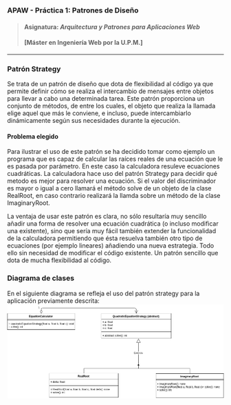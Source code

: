 ### APAW - Práctica 1: Patrones de Diseño
> #### Asignatura: *Arquitectura y Patrones para Aplicaciones Web*
> #### [Máster en Ingeniería Web por la U.P.M.]
---

### Patrón Strategy

Se trata de un patrón de diseño que dota de flexibilidad al código ya que permite definir cómo se realiza el intercambio de mensajes entre objetos para llevar a cabo una determinada tarea. Este patrón proporciona un conjunto de métodos, de entre los cuales, el objeto que realiza la llamada elige aquel que más le conviene, e incluso, puede intercambiarlo dinámicamente según sus necesidades durante la ejecución.

#### Problema elegido

Para ilustrar el uso de este patrón se ha decidido tomar como ejemplo un programa que es capaz de calcular las raíces reales de una ecuación que le es pasada por parámetro. En este caso la calculadora resuleve ecuaciones cuadráticas. La calculadora hace uso del patrón Strategy para decidir qué metodo es mejor para resolver una ecuación. Si el valor del discriminador es mayor o igual a cero llamará el método solve de un objeto de la clase RealRoot, en caso contrario realizará la llamda sobre un método de la clase ImaginaryRoot.

La ventaja de usar este patrón es clara, no sólo resultaría muy sencillo añadir una forma de resolver una ecuación cuadrática (o incluso modificar una existente), sino que sería muy fácil también extender la funcionalidad de la calculadora permitiendo que ésta resuelva también otro tipo de ecuaciones (por ejemplo lineares) añadiendo una nueva estrategia. Todo ello sin necesidad de modificar el código existente. Un patrón sencillo que dota de mucha flexibilidad al código.

### Diagrama de clases

En el siguiente diagrama se refleja el uso del patrón strategy para la aplicación previamente descrita:
![Class diagram for Strategy Pattern](https://github.com/MiguelArber/APAW.ECP1.MiguelArber/blob/develop/docs/Strategy.png)
